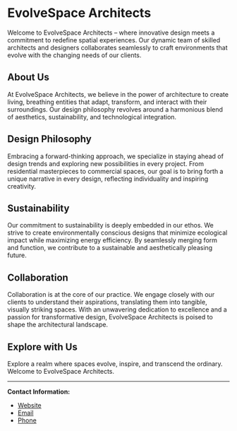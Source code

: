 # EvolveSpace Architects

Welcome to EvolveSpace Architects – where innovative design meets a commitment to redefine spatial experiences. Our dynamic team of skilled architects and designers collaborates seamlessly to craft environments that evolve with the changing needs of our clients.

## About Us

At EvolveSpace Architects, we believe in the power of architecture to create living, breathing entities that adapt, transform, and interact with their surroundings. Our design philosophy revolves around a harmonious blend of aesthetics, sustainability, and technological integration.

## Design Philosophy

Embracing a forward-thinking approach, we specialize in staying ahead of design trends and exploring new possibilities in every project. From residential masterpieces to commercial spaces, our goal is to bring forth a unique narrative in every design, reflecting individuality and inspiring creativity.

## Sustainability

Our commitment to sustainability is deeply embedded in our ethos. We strive to create environmentally conscious designs that minimize ecological impact while maximizing energy efficiency. By seamlessly merging form and function, we contribute to a sustainable and aesthetically pleasing future.

## Collaboration

Collaboration is at the core of our practice. We engage closely with our clients to understand their aspirations, translating them into tangible, visually striking spaces. With an unwavering dedication to excellence and a passion for transformative design, EvolveSpace Architects is poised to shape the architectural landscape.

## Explore with Us

Explore a realm where spaces evolve, inspire, and transcend the ordinary. Welcome to EvolveSpace Architects.

---

**Contact Information:**
* [Website](https://www.evolve-space.com)
* [Email](mailto:info@evolve-space.com)
* [Phone](tel:+1234567890)
